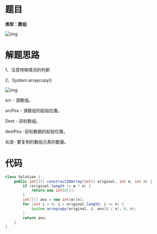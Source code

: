 # 题目

**类型：数组**

![img](https://cdn.nlark.com/yuque/0/2022/png/2941598/1641137122174-29342152-6da5-4377-9f66-844e06227666.png)



# 解题思路

1、注意特殊情况的判断

2、System.arraycopy()

![img](https://cdn.nlark.com/yuque/0/2022/png/2941598/1641137003254-e19cc926-7f0d-41bb-927f-e3d60930c1be.png)



src - 源数组。

srcPos - 源数组的起始位置。

Dest - 目标数组。

destPos -目标数据的起始位置。

长度- 要复制的数组元素的数量。

# 代码

```java
class Solution {
    public int[][] construct2DArray(int[] original, int m, int n) {
        if (original.length != m * n) {
            return new int[0][];
        }
        int[][] ans = new int[m][n];
        for (int i = 0; i < original.length; i += n) {
            System.arraycopy(original, i, ans[i / n], 0, n);
        }
        return ans;
    }
}
```